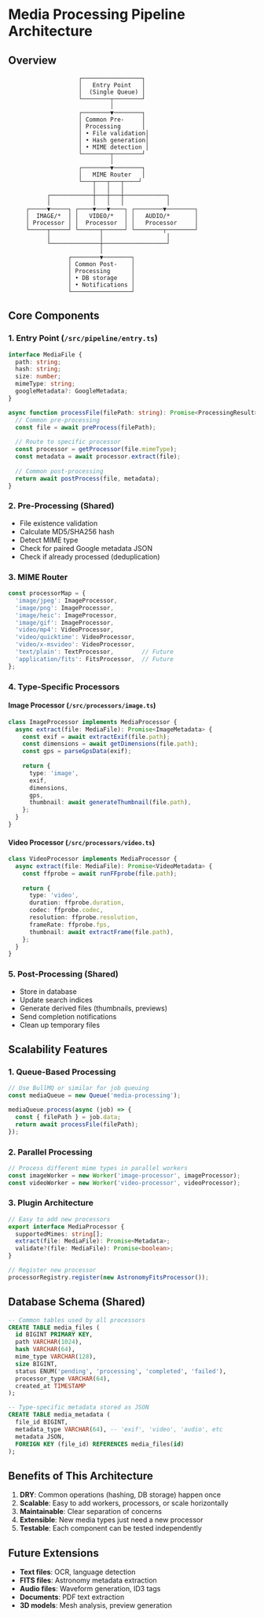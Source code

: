 # Media Processing Pipeline Architecture

## Overview
```
                    ┌─────────────────┐
                    │   Entry Point   │
                    │  (Single Queue) │
                    └────────┬────────┘
                             │
                    ┌────────▼────────┐
                    │ Common Pre-     │
                    │ Processing      │
                    │ • File validation│
                    │ • Hash generation│
                    │ • MIME detection │
                    └────────┬────────┘
                             │
                    ┌────────▼────────┐
                    │   MIME Router   │
                    └───┬───┬───┬────┘
                        │   │   │
           ┌────────────┼───┼───┼────────────┐
           │            │   │   │            │
     ┌─────▼─────┐ ┌────▼───▼────┐ ┌────────▼────────┐
     │  IMAGE/*  │ │   VIDEO/*   │ │   AUDIO/*       │
     │ Processor │ │  Processor  │ │   Processor     │
     └─────┬─────┘ └──────┬──────┘ └────────┬────────┘
           │              │                  │
           └──────────────┼──────────────────┘
                          │
                 ┌────────▼────────┐
                 │ Common Post-    │
                 │ Processing      │
                 │ • DB storage    │
                 │ • Notifications │
                 └─────────────────┘
```

## Core Components

### 1. Entry Point (`/src/pipeline/entry.ts`)
```typescript
interface MediaFile {
  path: string;
  hash: string;
  size: number;
  mimeType: string;
  googleMetadata?: GoogleMetadata;
}

async function processFile(filePath: string): Promise<ProcessingResult> {
  // Common pre-processing
  const file = await preProcess(filePath);
  
  // Route to specific processor
  const processor = getProcessor(file.mimeType);
  const metadata = await processor.extract(file);
  
  // Common post-processing
  return await postProcess(file, metadata);
}
```

### 2. Pre-Processing (Shared)
- File existence validation
- Calculate MD5/SHA256 hash
- Detect MIME type
- Check for paired Google metadata JSON
- Check if already processed (deduplication)

### 3. MIME Router
```typescript
const processorMap = {
  'image/jpeg': ImageProcessor,
  'image/png': ImageProcessor,
  'image/heic': ImageProcessor,
  'image/gif': ImageProcessor,
  'video/mp4': VideoProcessor,
  'video/quicktime': VideoProcessor,
  'video/x-msvideo': VideoProcessor,
  'text/plain': TextProcessor,        // Future
  'application/fits': FitsProcessor,  // Future
};
```

### 4. Type-Specific Processors

#### Image Processor (`/src/processors/image.ts`)
```typescript
class ImageProcessor implements MediaProcessor {
  async extract(file: MediaFile): Promise<ImageMetadata> {
    const exif = await extractExif(file.path);
    const dimensions = await getDimensions(file.path);
    const gps = parseGpsData(exif);
    
    return {
      type: 'image',
      exif,
      dimensions,
      gps,
      thumbnail: await generateThumbnail(file.path),
    };
  }
}
```

#### Video Processor (`/src/processors/video.ts`)
```typescript
class VideoProcessor implements MediaProcessor {
  async extract(file: MediaFile): Promise<VideoMetadata> {
    const ffprobe = await runFFprobe(file.path);
    
    return {
      type: 'video',
      duration: ffprobe.duration,
      codec: ffprobe.codec,
      resolution: ffprobe.resolution,
      frameRate: ffprobe.fps,
      thumbnail: await extractFrame(file.path),
    };
  }
}
```

### 5. Post-Processing (Shared)
- Store in database
- Update search indices
- Generate derived files (thumbnails, previews)
- Send completion notifications
- Clean up temporary files

## Scalability Features

### 1. Queue-Based Processing
```typescript
// Use BullMQ or similar for job queuing
const mediaQueue = new Queue('media-processing');

mediaQueue.process(async (job) => {
  const { filePath } = job.data;
  return await processFile(filePath);
});
```

### 2. Parallel Processing
```typescript
// Process different mime types in parallel workers
const imageWorker = new Worker('image-processor', imageProcessor);
const videoWorker = new Worker('video-processor', videoProcessor);
```

### 3. Plugin Architecture
```typescript
// Easy to add new processors
export interface MediaProcessor {
  supportedMimes: string[];
  extract(file: MediaFile): Promise<Metadata>;
  validate?(file: MediaFile): Promise<boolean>;
}

// Register new processor
processorRegistry.register(new AstronomyFitsProcessor());
```

## Database Schema (Shared)
```sql
-- Common tables used by all processors
CREATE TABLE media_files (
  id BIGINT PRIMARY KEY,
  path VARCHAR(1024),
  hash VARCHAR(64),
  mime_type VARCHAR(128),
  size BIGINT,
  status ENUM('pending', 'processing', 'completed', 'failed'),
  processor_type VARCHAR(64),
  created_at TIMESTAMP
);

-- Type-specific metadata stored as JSON
CREATE TABLE media_metadata (
  file_id BIGINT,
  metadata_type VARCHAR(64), -- 'exif', 'video', 'audio', etc
  metadata JSON,
  FOREIGN KEY (file_id) REFERENCES media_files(id)
);
```

## Benefits of This Architecture

1. **DRY**: Common operations (hashing, DB storage) happen once
2. **Scalable**: Easy to add workers, processors, or scale horizontally
3. **Maintainable**: Clear separation of concerns
4. **Extensible**: New media types just need a new processor
5. **Testable**: Each component can be tested independently

## Future Extensions
- **Text files**: OCR, language detection
- **FITS files**: Astronomy metadata extraction
- **Audio files**: Waveform generation, ID3 tags
- **Documents**: PDF text extraction
- **3D models**: Mesh analysis, preview generation